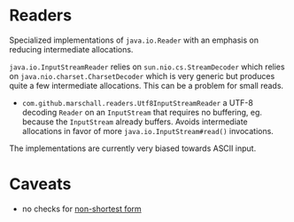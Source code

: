 Readers
=======

Specialized implementations of `java.io.Reader` with an emphasis on reducing intermediate allocations.


`java.io.InputStreamReader` relies on `sun.nio.cs.StreamDecoder` which relies on `java.nio.charset.CharsetDecoder` which is very generic but produces quite a few intermediate allocations. This can be a problem for small reads.

 * `com.github.marschall.readers.Utf8InputStreamReader` a UTF-8 decoding `Reader` on an `InputStream` that requires no buffering, eg. because the `InputStream` already buffers. Avoids intermediate allocations in favor of more `java.io.InputStream#read()` invocations.

The implementations are currently very biased towards ASCII input.

Caveats
=======

* no checks for [non-shortest form](https://unicode.org/versions/corrigendum1.html)
